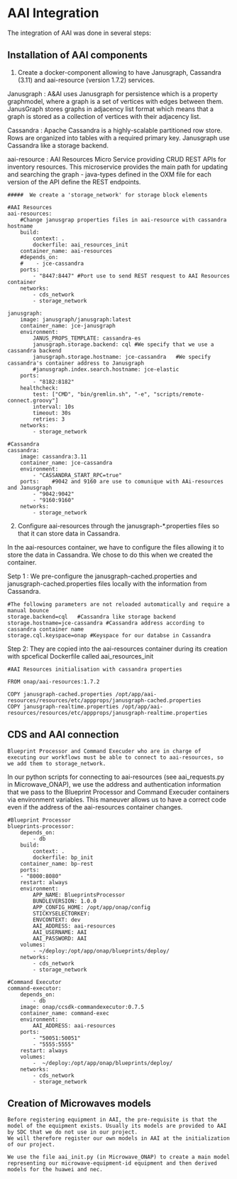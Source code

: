 # AAI Integration

The integration of AAI was done in several steps:

## Installation of AAI components 

  1. Create a docker-component allowing to have Janusgraph, Cassandra (3.11) and aai-resource (version 1.7.2) services.

Janusgraph : A&AI uses Janusgraph for persistence which is a property graphmodel, where a graph is a set of vertices with edges between them. JanusGraph stores graphs in adjacency list format which means that a
graph is stored as a collection of vertices with their adjacency list.

Cassandra : Apache Cassandra is a highly-scalable partitioned row store. Rows are organized into tables with a required primary key. Janusgraph use Cassandra like a storage backend.

aai-resource : AAI Resources Micro Service providing CRUD REST APIs for inventory resources. This microservice provides the main path for updating and searching the graph - java-types defined in the OXM file for each version of the API define the REST endpoints.



```
#####  We create a 'storage_network' for storage block elements

#AAI Resources
aai-resources:
    #Change janusgrap properties files in aai-resource with cassandra hostname
    build:
        context: .
        dockerfile: aai_resources_init
    container_name: aai-resources
    #depends_on: 
    #    - jce-cassandra
    ports:
        - "8447:8447" #Port use to send REST resquest to AAI Resources container
    networks:
        - cds_network
        - storage_network    

janusgraph:
    image: janusgraph/janusgraph:latest
    container_name: jce-janusgraph
    environment:
        JANUS_PROPS_TEMPLATE: cassandra-es
        janusgraph.storage.backend: cql #We specify that we use a cassandra backend 
        janusgraph.storage.hostname: jce-cassandra   #We specify cassandra's container address to Janusgraph
        #janusgraph.index.search.hostname: jce-elastic
    ports:
        - "8182:8182"
    healthcheck:
        test: ["CMD", "bin/gremlin.sh", "-e", "scripts/remote-connect.groovy"]
        interval: 10s
        timeout: 30s
        retries: 3
    networks:
        - storage_network

#Cassandra
cassandra:
    image: cassandra:3.11
    container_name: jce-cassandra
    environment:
        - "CASSANDRA_START_RPC=true" 
    ports:    #9042 and 9160 are use to comunique with AAi-resources and Janusgraph
        - "9042:9042" 
        - "9160:9160"
    networks:
        - storage_network
```

  2. Configure aai-resources through the janusgraph-*.properties files so that it can store data in Cassandra.

  In the aai-resources container, we have to configure the files allowing it to store the data in Cassandra. We chose to do this when we created the container. 

  Setp 1 : We pre-configure the janusgraph-cached.properties and janusgraph-cached.properties files locally with the information from Cassandra.

```
#The following parameters are not reloaded automatically and require a manual bounce
storage.backend=cql   #Cassandra like storage backend 
storage.hostname=jce-cassandra #Cassandra address according to cassandra container name
storage.cql.keyspace=onap #Keyspace for our databse in Cassandra
```

   Step 2: They are copied into the aai-resources container during its creation with spcefical Dockerfile called aai_resources_init

```
#AAI Resources initialisation with cassandra properties

FROM onap/aai-resources:1.7.2

COPY janusgraph-cached.properties /opt/app/aai-resources/resources/etc/appprops/janusgraph-cached.properties
COPY janusgraph-realtime.properties /opt/app/aai-resources/resources/etc/appprops/janusgraph-realtime.properties
```

## CDS and AAI connection

    Blueprint Processor and Command Execuder who are in charge of executing our workflows must be able to connect to aai-resources, so we add them to storage_network.
In our python scripts for connecting to aai-resources (see aai_requests.py in Microwave_ONAP), we use the address and authentication information that we pass to the Blueprint Processor and Command Execuder containers via environment variables. This maneuver allows us to have a correct code even if the address of the aai-resources container changes.


```
#Blueprint Processor
blueprints-processor:
    depends_on: 
        - db
    build:
        context: .
        dockerfile: bp_init
    container_name: bp-rest
    ports:
    - "8000:8080"
    restart: always
    environment:
        APP_NAME: BlueprintsProcessor
        BUNDLEVERSION: 1.0.0
        APP_CONFIG_HOME: /opt/app/onap/config
        STICKYSELECTORKEY:
        ENVCONTEXT: dev
        AAI_ADDRESS: aai-resources
        AAI_USERNAME: AAI
        AAI_PASSWORD: AAI
    volumes: 
        - ~/deploy:/opt/app/onap/blueprints/deploy/
    networks:
        - cds_network
        - storage_network

#Command Executor       
command-executor:
    depends_on: 
        - db
    image: onap/ccsdk-commandexecutor:0.7.5
    container_name: command-exec
    environment:
        AAI_ADDRESS: aai-resources
    ports:
        - "50051:50051"
        - "5555:5555"
    restart: always
    volumes: 
        -  ~/deploy:/opt/app/onap/blueprints/deploy/
    networks:
        - cds_network
        - storage_network
```

## Creation of Microwaves models

    Before registering equipment in AAI, the pre-requisite is that the model of the equipment exists. Usually its models are provided to AAI by SDC that we do not use in our project. 
    We will therefore register our own models in AAI at the initialization of our project.  

    We use the file aai_init.py (in Microwave_ONAP) to create a main model representing our microwave-equipment-id equipment and then derived models for the huawei and nec.

    
